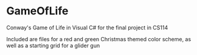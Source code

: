 # GameOfLife
Conway's Game of Life in Visual C# for the final project in CS114

Included are files for a red and green Christmas themed color scheme, as well as a starting grid for a glider gun
